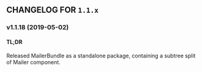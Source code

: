 ## CHANGELOG FOR `1.1.x`

### v1.1.18 (2019-05-02)

#### TL;DR

Released MailerBundle as a standalone package, containing a subtree split of Mailer component.
